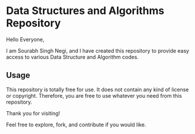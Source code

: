 # Data Structures and Algorithms Repository

Hello Everyone,

I am Sourabh Singh Negi, and I have created this repository to provide easy access to various Data Structure and Algorithm codes.

## Usage

This repository is totally free for use. It does not contain any kind of license or copyright. Therefore, you are free to use whatever you need from this repository.

Thank you for visiting!

Feel free to explore, fork, and contribute if you would like.